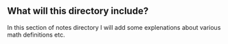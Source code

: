 ## What will this directory include?
In this section of notes directory I will add some explenations about various math definitions etc.

